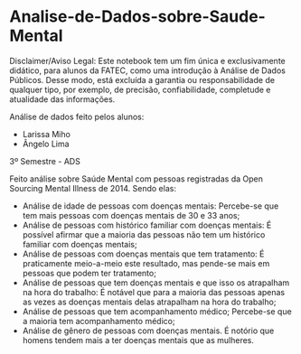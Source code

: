 # Analise-de-Dados-sobre-Saude-Mental

Disclaimer/Aviso Legal: Este notebook tem um fim única e exclusivamente didático, para alunos da FATEC, como uma introdução à Análise de Dados Públicos. Desse modo, está excluída a garantia ou responsabilidade de qualquer tipo, por exemplo, de precisão, confiabilidade, completude e atualidade das informações.

Análise de dados feito pelos alunos:
- Larissa Miho 
- Ângelo Lima

3º Semestre - ADS

Feito análise sobre Saúde Mental com pessoas registradas da Open Sourcing Mental Illness de 2014. Sendo elas:
- Análise de idade de pessoas com doenças mentais:
    Percebe-se que tem mais pessoas com doenças mentais de 30 e 33 anos;
- Análise de pessoas com histórico familiar com doenças mentais:
    É possível afirmar que a maioria das pessoas não tem um histórico familiar com doenças mentais;
- Análise de pessoas com doenças mentais que tem tratamento:
    É praticamente meio-a-meio este resultado, mas pende-se mais em pessoas que podem ter tratamento;
- Análise de pessoas que tem doenças mentais e que isso os atrapalham na hora do trabalho:
    É notável que para a maioria das pessoas apenas as vezes as doenças mentais delas atrapalham na hora do trabalho; 
- Análise de pessoas que tem acompanhamento médico;
    Percebe-se que a maioria tem acompanhamento médico;
- Análise de gênero de pessoas com doenças mentais.
    É notório que homens tendem mais a ter doenças mentais que as mulheres.
